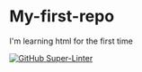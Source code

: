 # My-first-repo
I'm learning html for the first time

[![GitHub Super-Linter](https://github.com/RahulS416/My-first-repo/workflows/Lint%20Code%20Base/badge.svg)](https://github.com/marketplace/actions/super-linter)

